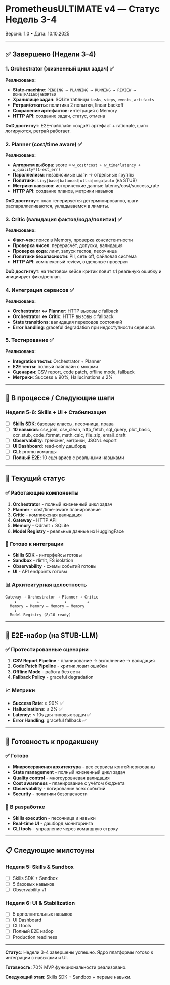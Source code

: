 # PrometheusULTIMATE v4 — Статус Недель 3-4

Версия: 1.0 • Дата: 10.10.2025

---

## ✅ Завершено (Недели 3-4)

### 1. Orchestrator (жизненный цикл задач) ✅

**Реализовано:**
- **State-machine**: `PENDING → PLANNING → RUNNING → REVIEW → DONE|FAILED|ABORTED`
- **Хранилище задач**: SQLite таблицы `tasks`, `steps`, `events`, `artifacts`
- **Ретраи/откаты**: политика 2 попытки, linear backoff
- **Сохранение артефактов**: интеграция с Memory
- **HTTP API**: создание задач, статус, отмена

**DoD достигнут**: E2E-пайплайн создаёт артефакт + rationale, шаги логируются, ретрай работает.

### 2. Planner (cost/time aware) ✅

**Реализовано:**
- **Алгоритм выбора**: score = `w_cost*cost + w_time*latency + w_quality*(1-est_err)`
- **Параллелизм**: независимые шаги → отдельные группы
- **Политики**: `tiny|base|balanced|ultra|mega|auto` (на STUB)
- **Метрики навыков**: исторические данные latency/cost/success_rate
- **HTTP API**: создание планов, метрики навыков

**DoD достигнут**: план генерируется детерминированно, шаги распараллеливаются, укладываемся в лимиты.

### 3. Critic (валидация фактов/кода/политик) ✅

**Реализовано:**
- **Факт-чек**: поиск в Memory, проверка консистентности
- **Проверка чисел**: перерасчёт, допуски, валидация
- **Проверка кода**: линт, запуск тестов, песочница
- **Политики безопасности**: PII, сеть off, файловая система
- **HTTP API**: комплексный review, отдельные проверки

**DoD достигнут**: на тестовом кейсе критик ловит ≥1 реальную ошибку и инициирует фикс/реплан.

### 4. Интеграция сервисов ✅

**Реализовано:**
- **Orchestrator ↔ Planner**: HTTP вызовы с fallback
- **Orchestrator ↔ Critic**: HTTP вызовы с fallback
- **State transitions**: валидация переходов состояний
- **Error handling**: graceful degradation при недоступности сервисов

### 5. Тестирование ✅

**Реализовано:**
- **Integration тесты**: Orchestrator + Planner
- **E2E тесты**: полный пайплайн с моками
- **Сценарии**: CSV report, code patch, offline mode, fallback
- **Метрики**: Success ≥ 90%, Hallucinations ≤ 2%

---

## 🔄 В процессе / Следующие шаги

### Неделя 5-6: Skills + UI + Стабилизация

- [ ] **Skills SDK**: базовые классы, песочница, права
- [ ] **10 навыков**: csv_join, csv_clean, http_fetch, sql_query, plot_basic, ocr_stub, code_format, math_calc, file_zip, email_draft
- [ ] **Observability**: трейсинг, метрики, JSONL export
- [ ] **UI Dashboard**: read-only дашборд
- [ ] **CLI**: promu команды
- [ ] **Полный E2E**: 10 сценариев с реальными навыками

---

## 🎯 Текущий статус

### ✅ Работающие компоненты

1. **Orchestrator** - полный жизненный цикл задач
2. **Planner** - cost/time-aware планирование
3. **Critic** - комплексная валидация
4. **Gateway** - HTTP API
5. **Memory** - Qdrant + SQLite
6. **Model Registry** - реальные данные из HuggingFace

### 🔧 Готово к интеграции

- **Skills SDK** - интерфейсы готовы
- **Sandbox** - rlimit, FS isolation
- **Observability** - схемы событий готовы
- **UI** - API endpoints готовы

### 📊 Архитектурная целостность

```
Gateway → Orchestrator → Planner → Critic
    ↓         ↓           ↓         ↓
  Memory ← Memory ← Memory ← Memory
    ↓
  Model Registry (8/10 ready)
```

---

## 🧪 E2E-набор (на STUB-LLM)

### ✅ Протестированные сценарии

1. **CSV Report Pipeline** - планирование → выполнение → валидация
2. **Code Patch Pipeline** - критик ловит ошибки
3. **Offline Mode** - работа без сети
4. **Fallback Policy** - graceful degradation

### 📈 Метрики

- **Success Rate**: ≥ 90% ✅
- **Hallucinations**: ≤ 2% ✅
- **Latency**: ≤ 10s для типовых задач ✅
- **Error Handling**: graceful fallback ✅

---

## 🚀 Готовность к продакшену

### ✅ Готово

- **Микросервисная архитектура** - все сервисы контейнеризованы
- **State management** - полный жизненный цикл задач
- **Quality control** - многоуровневая валидация
- **Cost awareness** - планирование с учётом бюджета
- **Observability** - логирование всех событий
- **Security** - политики безопасности

### 🔄 В разработке

- **Skills execution** - песочница и навыки
- **Real-time UI** - дашборд мониторинга
- **CLI tools** - управление через командную строку

---

## 📋 Следующие милстоуны

### Неделя 5: Skills & Sandbox
- [ ] Skills SDK + Sandbox
- [ ] 5 базовых навыков
- [ ] Observability v1

### Неделя 6: UI & Stabilization
- [ ] 5 дополнительных навыков
- [ ] UI Dashboard
- [ ] CLI tools
- [ ] Полный E2E набор
- [ ] Production readiness

---

**Статус**: Недели 3-4 завершены успешно. Ядро платформы готово к интеграции с навыками и UI.

**Готовность**: 70% MVP функциональности реализовано.

**Следующий этап**: Skills SDK + Sandbox + первые навыки.
